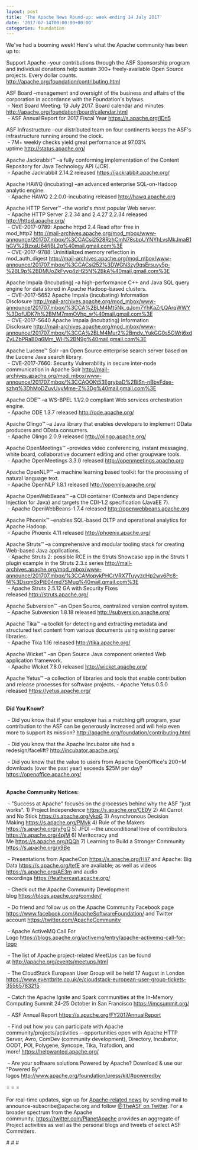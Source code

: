 ```yaml
---
layout: post
title: 'The Apache News Round-up: week ending 14 July 2017'
date: '2017-07-14T00:00:00+00:00'
categories: foundation
---
```

<p>We've had a booming week! Here's what the Apache community has been up to:</p> 
  <p>Support Apache&nbsp;–your contributions through the ASF Sponsorship program and individual donations help sustain 300+ freely-available Open Source projects. Every dollar counts. <a href="http://apache.org/foundation/contributing.html">http://apache.org/foundation/contributing.html</a></p> 
  <div> 
    <p>ASF Board –management and oversight of the business and affairs of the corporation in accordance with the Foundation's bylaws.<br />&nbsp;- Next Board Meeting: 19 July 2017. Board calendar and minutes <a href="http://apache.org/foundation/board/calendar.html">http://apache.org/foundation/board/calendar.html</a><br />&nbsp;- ASF Annual Report for 2017 Fiscal Year&nbsp;<a href="https://s.apache.org/IDn5">https://s.apache.org/IDn5</a></p> 
    <p>ASF Infrastructure –our distributed team on four continents keeps the ASF's infrastructure running around the clock.<br />&nbsp;- 7M+ weekly checks yield great performance at 97.03% uptime&nbsp;<a href="http://status.apache.org/">http://status.apache.org/<br /></a></p> 
  </div> 
  <div> 
    <p>Apache Jackrabbit™ –a fully conforming implementation of the Content Repository for Java Technology API (JCR).<br />&nbsp;- Apache Jackrabbit 2.14.2 released&nbsp;<a href="https://jackrabbit.apache.org/">https://jackrabbit.apache.org/</a></p> 
    <p>Apache HAWQ (incubating) –an advanced enterprise SQL-on-Hadoop analytic engine.<br />&nbsp;- Apache HAWQ 2.2.0.0-incubating released&nbsp;<a href="http://hawq.apache.org/">http://hawq.apache.org</a></p> 
    <p>Apache HTTP Server™ –the world's most popular Web server.<br />&nbsp;- Apache HTTP Server 2.2.34 and 2.4.27 2.2.34 released <a href="http://httpd.apache.org/">http://httpd.apache.org/</a><br />&nbsp;-&nbsp;CVE-2017-9789: Apache httpd 2.4 Read after free in mod_http2&nbsp;<a href="http://mail-archives.apache.org/mod_mbox/www-announce/201707.mbox/%3CCACsi2528RzhCmN78sbpUYNYhLvsMkJmaB1hGV%2BzxaU64fjBL2g%40mail.gmail.com%3E">http://mail-archives.apache.org/mod_mbox/www-announce/201707.mbox/%3CCACsi2528RzhCmN78sbpUYNYhLvsMkJmaB1hGV%2BzxaU64fjBL2g%40mail.gmail.com%3E</a><br />&nbsp;-&nbsp;CVE-2017-9788: Uninitialized memory reflection in mod_auth_digest&nbsp;<a href="http://mail-archives.apache.org/mod_mbox/www-announce/201707.mbox/%3CCACsi252%3DWGN3zy9qsErsuvy5p-%2BL9p%2BDMUoZkFvyg4zH25N%2BkA%40mail.gmail.com%3E">http://mail-archives.apache.org/mod_mbox/www-announce/201707.mbox/%3CCACsi252%3DWGN3zy9qsErsuvy5p-%2BL9p%2BDMUoZkFvyg4zH25N%2BkA%40mail.gmail.com%3E</a></p> 
    <p>Apache Impala (Incubating) –a high-performance C++ and Java SQL query engine for data stored in Apache Hadoop-based clusters.<br />&nbsp;- CVE-2017-5652 Apache Impala (incubating) Information Disclosure&nbsp;<a href="http://mail-archives.apache.org/mod_mbox/www-announce/201707.mbox/%3CCA%2BLM4Mt5Nk_qJom7YhKaZrLQArqWWY%3DofUDK7h%2BMM7mmOVhp_w%40mail.gmail.com%3E">http://mail-archives.apache.org/mod_mbox/www-announce/201707.mbox/%3CCA%2BLM4Mt5Nk_qJom7YhKaZrLQArqWWY%3DofUDK7h%2BMM7mmOVhp_w%40mail.gmail.com%3E</a><br />&nbsp;- CVE-2017-5640 Apache Impala (incubating) Information Disclosure&nbsp;<a href="http://mail-archives.apache.org/mod_mbox/www-announce/201707.mbox/%3CCA%2BLM4Mur2%2Bmdv_YukGG0s5OWrj6xdZyLZbPRaB0g6Mm_WH%2BN9g%40mail.gmail.com%3E">http://mail-archives.apache.org/mod_mbox/www-announce/201707.mbox/%3CCA%2BLM4Mur2%2Bmdv_YukGG0s5OWrj6xdZyLZbPRaB0g6Mm_WH%2BN9g%40mail.gmail.com%3E</a> </p> 
    <p>Apache Lucene™ Solr –an Open Source enterprise search server based on the Lucene Java search library.<br />&nbsp;- CVE-2017-7660: Security Vulnerability in secure inter-node communication in Apache Solr&nbsp;<a href="http://mail-archives.apache.org/mod_mbox/www-announce/201707.mbox/%3CCAOOKt53EgrybaD%2BiSn-nBbvFdse-szhg%3DhMoDZuvUvyMme-Z%3Dg%40mail.gmail.com%3E">http://mail-archives.apache.org/mod_mbox/www-announce/201707.mbox/%3CCAOOKt53EgrybaD%2BiSn-nBbvFdse-szhg%3DhMoDZuvUvyMme-Z%3Dg%40mail.gmail.com%3E</a></p> 
    <p> </p> 
    <p>Apache ODE™ –a WS-BPEL 1.1/2.0 compliant Web services orchestration engine.<br />&nbsp;- Apache ODE 1.3.7 released&nbsp;<a href="http://ode.apache.org/">http://ode.apache.org/</a> </p> 
    <p>Apache Olingo™ –a Java library that enables developers to implement OData producers and OData consumers.<br />&nbsp;- Apache Olingo 2.0.9 released&nbsp;<a href="http://olingo.apache.org/">http://olingo.apache.org/</a></p> 
    <p>Apache OpenMeetings™ –provides video conferencing, instant messaging, white board, collaborative document editing and other groupware tools.<br />&nbsp;- Apache OpenMeetings 3.3.0 released <a href="http://openmeetings.apache.org">http://openmeetings.apache.org</a> </p> 
    <p><span class="Apple-tab-span" style="white-space: pre;"></span></p> 
    <p>Apache OpenNLP™ –a machine learning based toolkit for the processing of natural language text.<br />&nbsp;- Apache OpenNLP 1.8.1 released&nbsp;<a href="http://opennlp.apache.org/">http://opennlp.apache.org/</a></p> 
    <p> </p> 
    <p>Apache OpenWebBeans™ –a CDI container (Contexts and Dependency Injection for Java) and targets the CDI-1.2 specification (JavaEE 7).<br />&nbsp;- Apache OpenWebBeans-1.7.4 released <a href="http://openwebbeans.apache.org">http://openwebbeans.apache.org</a></p> 
    <p>Apache Phoenix™ –enables SQL-based OLTP and operational analytics for Apache Hadoop.<br />&nbsp;- Apache Phoenix 4.11 released&nbsp;<a href="http://phoenix.apache.org/">http://phoenix.apache.org/</a></p> 
    <p>Apache Struts™ –a comprehensive and modular tooling stack for creating Web-based Java applications.<br />&nbsp;- Apache Struts 2: possible RCE in the Struts Showcase app in the Struts 1 plugin example in the Struts 2.3.x series&nbsp;<a href="http://mail-archives.apache.org/mod_mbox/www-announce/201707.mbox/%3CCAMopvkPHCrVRX7TuyyzdHp2wv6Pc8-f4%3DsqmSxPiE04md7SMug%40mail.gmail.com%3E">http://mail-archives.apache.org/mod_mbox/www-announce/201707.mbox/%3CCAMopvkPHCrVRX7TuyyzdHp2wv6Pc8-f4%3DsqmSxPiE04md7SMug%40mail.gmail.com%3E</a><br />&nbsp;- Apache Struts 2.5.12 GA with Security Fixes released&nbsp;<a href="http://struts.apache.org/">http://struts.apache.org/</a></p> 
    <p> </p> 
    <p>Apache Subversion™ –an Open Source, centralized version control system.<br />&nbsp;- Apache Subversion 1.8.18 released&nbsp;<a href="http://subversion.apache.org/">http://subversion.apache.org/</a></p> 
    <p> </p> 
    <p>Apache Tika™ –a toolkit for detecting and extracting metadata and structured text content from various documents using existing parser libraries.<br />&nbsp;- Apache Tika 1.16 released&nbsp;<a href="http://tika.apache.org/">http://tika.apache.org/</a></p> 
    <p> </p> 
    <p>Apache Wicket™ –an Open Source Java component oriented Web application framework.<br />&nbsp;-&nbsp;Apache Wicket 7.8.0 released&nbsp;<a href="http://wicket.apache.org/">http://wicket.apache.org/</a></p> 
    <p>Apache Yetus™ –a collection of libraries and tools that enable contribution and release processes for software projects. -&nbsp;Apache Yetus 0.5.0 released&nbsp;<a href="https://yetus.apache.org/">https://yetus.apache.org/</a><br /><br /></p> 
    <p><strong>Did You Know?</strong></p> 
    <p>&nbsp;- Did you know that&nbsp;if your employer has a matching gift program, your contribution to the ASF can be generously increased and will help even more to support its mission?&nbsp;<a href="http://apache.org/foundation/contributing.html">http://apache.org/foundation/contributing.html</a></p> 
    <p>&nbsp;- Did you know that the Apache Incubator site had a redesign/facelift?&nbsp;<a href="http://incubator.apache.org/">http://incubator.apache.org/</a></p> 
    <p>&nbsp;- Did you know that the value to users from Apache OpenOffice's 200+M downloads (over the past year) exceeds $25M per day? <a href="https://openoffice.apache.org/">https://openoffice.apache.org/</a><br /><br /></p> 
  </div> 
  <div> 
    <p><strong>Apache Community Notices:</strong></p> 
  </div> 
  <div> 
    <p>&nbsp;- &quot;Success at Apache&quot; focuses on the processes behind why the ASF &quot;just works&quot;. 1) Project Independence <a href="https://s.apache.org/CE0V">https://s.apache.org/CE0V</a>&nbsp;2) All Carrot and No Stick&nbsp;<a href="https://s.apache.org/ykoG">https://s.apache.org/ykoG</a>&nbsp;3)&nbsp;Asynchronous Decision Making&nbsp;<a href="https://s.apache.org/PMvk">https://s.apache.org/PMvk</a>&nbsp;4)&nbsp;Rule of the Makers <a href="https://s.apache.org/yFgQ">https://s.apache.org/yFgQ</a>&nbsp;5) JFDI --the unconditional love of contributors <a href="https://s.apache.org/4pjM">https://s.apache.org/4pjM</a>&nbsp;6) Meritocracy and Me&nbsp;<a href="https://s.apache.org/tQQh">https://s.apache.org/tQQh</a>&nbsp;7)&nbsp;Learning to Build a Stronger Community <a href="https://s.apache.org/x9Be">https://s.apache.org/x9Be</a></p>&nbsp;- Presentations from ApacheCon&nbsp;<a href="https://s.apache.org/Hli7">https://s.apache.org/Hli7</a>&nbsp;and Apache: Big Data&nbsp;<a href="https://s.apache.org/tefE">https://s.apache.org/tefE</a>&nbsp;are available; as well as videos <a href="https://s.apache.org/AE3m">https://s.apache.org/AE3m</a>&nbsp;and audio recordings&nbsp;<a href="https://feathercast.apache.org/">https://feathercast.apache.org/</a> 
    <p>&nbsp;- Check out the Apache Community Development blog&nbsp;<a href="https://blogs.apache.org/comdev/">https://blogs.apache.org/comdev/</a></p> 
    <p>&nbsp;- Do friend and follow us on the Apache Community Facebook page <a href="https://www.facebook.com/ApacheSoftwareFoundation/">https://www.facebook.com/ApacheSoftwareFoundation/</a>&nbsp;and Twitter account <a href="https://twitter.com/ApacheCommunity">https://twitter.com/ApacheCommunity</a></p> 
    <p>&nbsp;- Apache ActiveMQ Call For Logo&nbsp;<a href="https://blogs.apache.org/activemq/entry/apache-activemq-call-for-logo">https://blogs.apache.org/activemq/entry/apache-activemq-call-for-logo</a></p> 
    <p>&nbsp;- The list of Apache project-related MeetUps can be found at&nbsp;<a href="http://apache.org/events/meetups.html">http://apache.org/events/meetups.html</a></p> 
    <p>&nbsp;- The CloudStack European User Group will be held 17 August in London <a href="https://www.eventbrite.co.uk/e/cloudstack-european-user-group-tickets-35565783215">https://www.eventbrite.co.uk/e/cloudstack-european-user-group-tickets-35565783215</a></p> 
    <p>&nbsp;- Catch the Apache Ignite and Spark communities at the In-Memory Computing Summit 24-25 October in San Francisco&nbsp;<a href="https://imcsummit.org/">https://imcsummit.org/</a></p> 
    <p>&nbsp;- ASF Annual Report&nbsp;<a href="https://s.apache.org/FY2017AnnualReport">https://s.apache.org/FY2017AnnualReport</a></p> 
    <div> 
      <p>&nbsp;- Find out how you can participate with Apache community/projects/activities --opportunities open with&nbsp;Apache HTTP Server,&nbsp;Avro, ComDev (community development), Directory, Incubator, OODT, POI, Polygene, Syncope, Tika, Trafodion, and more!&nbsp;<a href="https://helpwanted.apache.org/">https://helpwanted.apache.org/</a></p> 
    </div> 
    <p>&nbsp;- Are your software solutions Powered by Apache? Download &amp; use our &quot;Powered By&quot; logos&nbsp;<a href="http://www.apache.org/foundation/press/kit/#poweredby">http://www.apache.org/foundation/press/kit/#poweredby</a></p> 
    <div>= = =</div> 
    <div><br /></div> 
    <div>For real-time updates, sign up for <a href="http://apache.org/foundation/mailinglists.html#foundation-announce">Apache-related news</a> by sending mail to announce-subscribe@apache.org and follow <a href="https://twitter.com/TheASF">@TheASF on Twitter</a>. For a broader spectrum from the Apache community,&nbsp;<a href="http://s.apache.org/landsend">https://twitter.com/PlanetApache</a> provides an aggregate of Project activities as well as the personal blogs and tweets of select ASF Committers.</div> 
  </div> 
  <p># # #</p>
